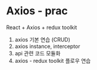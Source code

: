 # Axios - prac
React + Axios + redux toolkit

1. axios 기본 연습 (CRUD)
2. axios instance, interceptor
3. api 관련 코드 모듈화
4. axios - redux toolkit 플로우 연습
